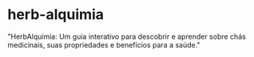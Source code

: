 # herb-alquimia
"HerbAlquimia: Um guia interativo para descobrir e aprender sobre chás medicinais, suas propriedades e benefícios para a saúde."
